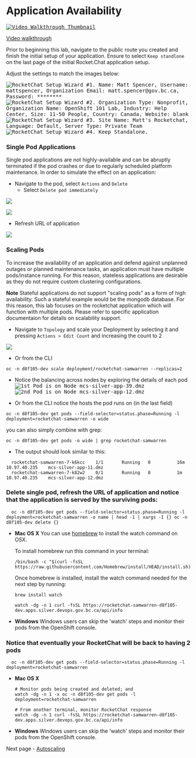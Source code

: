 # Application Availability

<kbd>[![Video Walkthrough Thumbnail](././images/06_application_availability_thumb.png)](https://youtu.be/42UxHJkNLwc)</kbd>

[Video walkthrough](https://youtu.be/42UxHJkNLwc)

Prior to beginning this lab, navigate to the public route you created and finish the initial setup of your application.
Ensure to select `Keep standlone` on the last page of the initial Rocket.Chat application setup.

Adjust the settings to match the images below:

<kbd>![RocketChat Setup Wizard #1. Name: Matt Spencer, Username: mattspencer, Organization Email: matt.spencer@gov.bc.ca, Password: ********](./images/04_rc_setup_01.png)</kbd>
<kbd>![RocketChat Setup Wizard #2. Organization Type: Nonprofit, Organization Name: OpenShift 101 Lab, Industry: Help Center, Size: 11-50 People, Country: Canada, Website: *blank*](./images/04_rc_setup_02.png)</kbd>
<kbd>![RocketChat Setup Wizard #3. Site Name: Matt's Rocketchat, Language: Default, Server Type: Private Team](./images/04_rc_setup_03.png)
![RocketChat Setup Wizard #4. Keep Standalone.](./images/04_rc_setup_04.png)</kbd>

### Single Pod Applications

Single pod applications are not highly-available and can be abruptly terminated if the pod crashes or due to regularly
scheduled platform maintenance. In order to simulate the effect on an application:

- Navigate to the pod, select `Actions` and `Delete`
  - Select `Delete pod immediately`

<kbd>![](./images/04_app_availability_01.png)</kbd>

<kbd>![](./images/04_app_availability_02.png)</kbd>

- Refresh URL of application

<kbd>![](./images/04_app_availability_03.png)</kbd>

### Scaling Pods

To increase the availability of an application and defend against unplanned outages or planned maintenance tasks, an
application must have multiple pods/instance running. For this reason, stateless applications are desirable as they
do not require custom clustering configurations.

**Note** Stateful applications do not support "scaling pods" as a form of high availability. Such a stateful example
would be the mongodb database. For this reason, this lab focuses on the rocketchat application which will function
with multiple pods. Please refer to specific application documentaion for details on scalability support.

- Navigate to `Topology` and scale your Deployment by selecting it and pressing `Actions > Edit Count` and increasing the count to 2

<kbd>![](./images/04_app_availability_05.png)</kbd>

- Or from the CLI

```oc:cli
oc -n d8f105-dev scale deployment/rocketchat-samwarren --replicas=2
```

- Notice the balancing across nodes by exploring the details of each pod
  <kbd>![1st Pod is on Node mcs-silver-app-39.dmz](./images/06_application_availability_01.png)</kbd>
  <kbd>![2nd Pod is on Node mcs-silver-app-12.dmz](./images/06_application_availability_02.png)</kbd>

- Or from the CLI notice the hosts the pod runs on (in the last field)

```oc:cli
oc -n d8f105-dev get pods --field-selector=status.phase=Running -l deployment=rocketchat-samwarren -o wide
```

you can also simply combine with grep:

```
oc -n d8f105-dev get pods -o wide | grep rocketchat-samwarren
```

- The output should look similar to this:

```
  rocketchat-samwarren-7-k6kcc    1/1       Running   0          16m       10.97.40.235    mcs-silver-app-11.dmz
  rocketchat-samwarren-7-k82w2    0/1       Running   0          1m        10.97.40.235    mcs-silver-app-12.dmz
```

### Delete single pod, refresh the URL of application and notice that the application is served by the surviving pods:

```oc:cli
  oc -n d8f105-dev get pods --field-selector=status.phase=Running -l deployment=rocketchat-samwarren -o name | head -1 | xargs -I {} oc -n d8f105-dev delete {}
```

- **Mac OS X**
  You can use [homebrew](https://brew.sh/) to install the watch command on OSX.

  To install homebrew run this command in your terminal:

  ```oc:cli
  /bin/bash -c "$(curl -fsSL https://raw.githubusercontent.com/Homebrew/install/HEAD/install.sh)"
  ```

  Once homebrew is installed, install the watch command needed for the next step by running:

  ```oc:cli
  brew install watch
  ```

  ```oc:cli
  watch -dg -n 1 curl -fsSL https://rocketchat-samwarren-d8f105-dev.apps.silver.devops.gov.bc.ca/api/info
  ```

- **Windows**
  Windows users can skip the 'watch' steps and monitor their pods from the OpenShift console.

### Notice that eventually your RocketChat will be back to having 2 pods

```oc:cli
  oc -n d8f105-dev get pods --field-selector=status.phase=Running -l deployment=rocketchat-samwarren
```

- **Mac OS X**

  ```oc:cli
  # Monitor pods being created and deleted; and
  watch -dg -n 1 -x oc -n d8f105-dev get pods -l deployment=rocketchat-samwarren

  # From another terminal, monitor RocketChat response
  watch -dg -n 1 curl -fsSL https://rocketchat-samwarren-d8f105-dev.apps.silver.devops.gov.bc.ca/api/info
  ```

- **Windows**
  Windows users can skip the 'watch' steps and monitor their pods from the OpenShift console.

Next page - [Autoscaling](./07_autoscaling.md)

